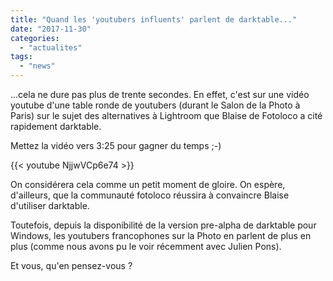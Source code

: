 ```yaml
---
title: "Quand les 'youtubers influents' parlent de darktable..."
date: "2017-11-30"
categories: 
  - "actualites"
tags: 
  - "news"
---
```


...cela ne dure pas plus de trente secondes. En effet, c'est sur une vidéo youtube d'une table ronde de youtubers (durant le Salon de la Photo à Paris) sur le sujet des alternatives à Lightroom que Blaise de Fotoloco a cité rapidement darktable.

Mettez la vidéo vers 3:25 pour gagner du temps ;-)

{{< youtube NjjwVCp6e74 >}}

On considérera cela comme un petit moment de gloire. On espère, d'ailleurs, que la communauté fotoloco réussira à convaincre Blaise d'utiliser darktable.

Toutefois, depuis la disponibilité de la version pre-alpha de darktable pour Windows, les youtubers francophones sur la Photo en parlent de plus en plus (comme nous avons pu le voir récemment avec Julien Pons).

Et vous, qu'en pensez-vous ?
